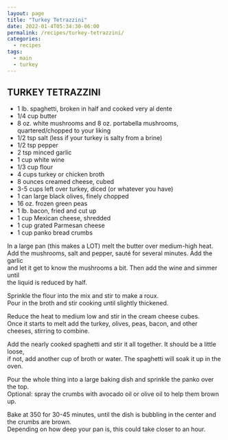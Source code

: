 ```yaml
---
layout: page
title: "Turkey Tetrazzini"
date: 2022-01-4T05:34:30-06:00
permalink: /recipes/turkey-tetrazzini/
categories:
  - recipes
tags:
  - main
  - turkey
---
```

## TURKEY TETRAZZINI
- 1 lb. spaghetti, broken in half and cooked very al dente
- 1/4 cup butter
- 8 oz. white mushrooms and 8 oz. portabella mushrooms, quartered/chopped to your liking
- 1/2 tsp salt (less if your turkey is salty from a brine)
- 1/2 tsp pepper
- 2 tsp minced garlic
- 1 cup white wine
- 1/3 cup flour
- 4 cups turkey or chicken broth
- 8 ounces creamed cheese, cubed
- 3-5 cups left over turkey, diced (or whatever you have)
- 1 can large black olives, finely chopped
- 16 oz. frozen green peas
- 1 lb. bacon, fried and cut up
- 1 cup Mexican cheese, shredded
- 1 cup grated Parmesan cheese
- 1 cup panko bread crumbs

In a large pan (this makes a LOT) melt the butter over medium-high heat.  
Add the mushrooms, salt and pepper, sauté for several minutes. Add the garlic  
and let it get to know the mushrooms a bit. Then add the wine and simmer until  
the liquid is reduced by half.

Sprinkle the flour into the mix and stir to make a roux.  
Pour in the broth and stir cooking until slightly thickened.

Reduce the heat to medium low and stir in the cream cheese cubes.  
Once it starts to melt add the turkey, olives, peas, bacon, and other cheeses, stirring to combine.

Add the nearly cooked spaghetti and stir it all together. It should be a little loose,  
if not, add another cup of broth or water. The spaghetti will soak it up in the oven.

Pour the whole thing into a large baking dish and sprinkle the panko over the top.  
Optional: spray the crumbs with avocado oil or olive oil to help them brown up.

Bake at 350 for 30-45 minutes, until the dish is bubbling in the center and the crumbs are brown.  
Depending on how deep your pan is, this could take closer to an hour.
